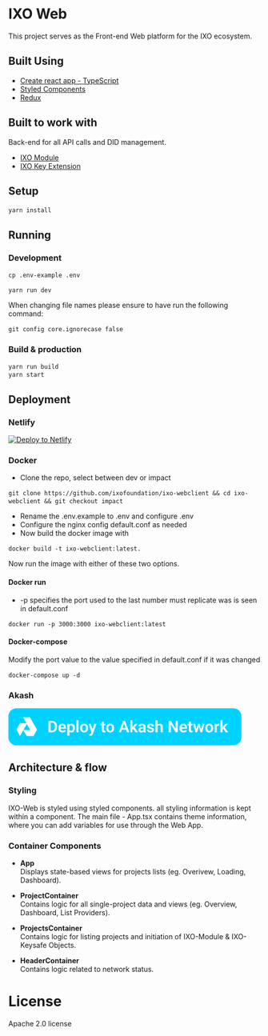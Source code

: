 # IXO Web

This project serves as the Front-end Web platform for the IXO ecosystem.

## Built Using

- [Create react app - TypeScript](https://github.com/wmonk/create-react-app-typescript)
- [Styled Components](https://www.styled-components.com)
- [Redux](https://redux.js.org)

## Built to work with

Back-end for all API calls and DID management.

- [IXO Module](https://github.com/ixofoundation/ixo-apimodule)
- [IXO Key Extension](https://github.com/ixofoundation/ixo-keysafe)

## Setup

```shell
yarn install
```

## Running

### Development

```shell
cp .env-example .env
```

```shell
yarn run dev
```

When changing file names please ensure to have run the following command:

```shell
git config core.ignorecase false
```

### Build & production

```shell
yarn run build
yarn start
```

## Deployment

### Netlify

[![Deploy to Netlify](https://www.netlify.com/img/deploy/button.svg)](https://app.netlify.com/start/deploy?repository=https://github.com/ixofoundation/ixo-webclient)

### Docker

- Clone the repo, select between dev or impact

```shell
git clone https://github.com/ixofoundation/ixo-webclient && cd ixo-webclient && git checkout impact
```

- Rename the .env.example to .env and configure .env
- Configure the nginx config default.conf as needed
- Now build the docker image with

```shell
docker build -t ixo-webclient:latest.
```

Now run the image with either of these two options.

#### Docker run

- -p specifies the port used to the last number must replicate was is seen in default.conf

```shell
docker run -p 3000:3000 ixo-webclient:latest
```

#### Docker-compose

Modify the port value to the value specified in default.conf if it was changed

```shell
docker-compose up -d
```

### Akash

[![Akash](.infra/akash/akash%20button.svg)](.infra/akash/akash.deploy.yaml)

## Architecture & flow

### Styling

IXO-Web is styled using styled components. all styling information is kept within a component. The main file - App.tsx contains theme information, where you can add variables for use through the Web App.

### Container Components

- **App**  
   Displays state-based views for projects lists (eg. Overivew, Loading, Dashboard).

- **ProjectContainer**  
   Contains logic for all single-project data and views (eg. Overview, Dashboard, List Providers).

- **ProjectsContainer**  
   Contains logic for listing projects and initiation of IXO-Module & IXO-Keysafe Objects.

- **HeaderContainer**  
   Contains logic related to network status.

# License

Apache 2.0 license
